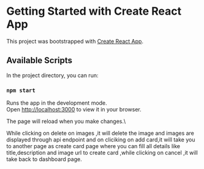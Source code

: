 # Getting Started with Create React App

This project was bootstrapped with [Create React App](https://github.com/facebook/create-react-app).

## Available Scripts

In the project directory, you can run:

### `npm start`

Runs the app in the development mode.\
Open [http://localhost:3000](http://localhost:3000) to view it in your browser.

The page will reload when you make changes.\

While clicking on delete on images ,it will delete the image and images are displayed through api endpoint and on cliciking on add card,it will take you to another page as create card page where you can fill all details like title,description and image url to create card ,while clicking on cancel ,it will take back to dashboard page. 
